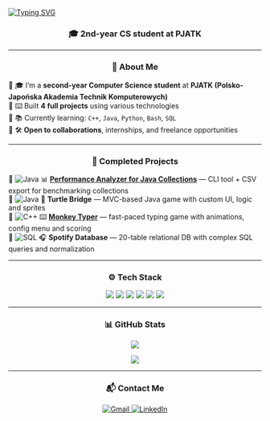 [![Typing SVG](https://readme-typing-svg.demolab.com?font=Honk&weight=500&size=40&duration=2000&pause=300&color=F7F7F7&background=22FFCA00&center=true&multiline=true&repeat=false&width=1000&height=60&lines=Hey+there%2C+I'm+Daniil+Aleshkivskyi%F0%9F%91%8B)](https://git.io/typing-svg)

<h3 align="center">🎓 2nd-year CS student at PJATK</h3>

---

<h3 align="center">🧠 About Me</h3>

🔹 🎓 I’m a **second-year Computer Science student** at **PJATK (Polsko-Japońska Akademia Technik Komputerowych)**  
🔹 ⌨️ Built **4 full projects** using various technologies  
🔹 📚 Currently learning: `C++`, `Java`, `Python`, `Bash`, `SQL`  
🔹 🛠️ **Open to collaborations**, internships, and freelance opportunities


---

<h3 align="center">🚀 Completed Projects</h3>

🔸 ![Java](https://img.shields.io/badge/Java-ED8B00?style=flat-square&logo=java&logoColor=white) 📊 [**Performance Analyzer for Java Collections**](https://github.com/DaniilAleshkivskyi/PerformanceAnalyzerForJavaCollections) — CLI tool + CSV export for benchmarking collections  
🔸 ![Java](https://img.shields.io/badge/Java-ED8B00?style=flat-square&logo=java&logoColor=white) 🐢 **Turtle Bridge** — MVC-based Java game with custom UI, logic and sprites  
🔸 ![C++](https://img.shields.io/badge/C++-00599C?style=flat-square&logo=cplusplus&logoColor=white) ⌨️ [**Monkey Typer**](https://github.com/DaniilAleshkivskyi/MonkeyTyper)
— fast-paced typing game with animations, config menu and scoring  
🔸 ![SQL](https://img.shields.io/badge/SQL-316192?style=flat-square&logo=postgresql&logoColor=white) 🎧 **Spotify Database** — 20-table relational DB with complex SQL queries and normalization


---

<h3 align="center">⚙️ Tech Stack</h3>

<p align="center">
  <img src="https://img.shields.io/badge/Java-ED8B00?style=flat-square&logo=java&logoColor=white" />
  <img src="https://img.shields.io/badge/C++-00599C?style=flat-square&logo=cplusplus&logoColor=white" />
  <img src="https://img.shields.io/badge/SFML-8CC84B?style=flat-square&logo=cplusplus" />
  <img src="https://img.shields.io/badge/SQL-316192?style=flat-square&logo=postgresql&logoColor=white" />
  <img src="https://img.shields.io/badge/Bash-121011?style=flat-square&logo=gnubash" />
  <img src="https://img.shields.io/badge/Git-F05032?style=flat-square&logo=git&logoColor=white" />
</p>

---

<h3 align="center">📊 GitHub Stats</h3>
<p align="center">
  <img src="https://github-readme-stats.vercel.app/api/top-langs/?username=DaniilAleshkivskyi&layout=compact&theme=tokyonight" />
</p>

<p align="center">
  <img src="https://github-readme-stats.vercel.app/api?username=DaniilAleshkivskyi&show_icons=true&theme=tokyonight" />
</p>

---

<h3 align="center">📬 Contact Me</h3>

<p align="center">
  <a href="mailto:your@email.com">
    <img src="https://img.icons8.com/color/48/gmail--v1.png" alt="Gmail"/>
  </a>
  <a href="https://www.linkedin.com/in/Daniil-Aleshkivskyi">
    <img src="https://img.icons8.com/color/48/linkedin.png" alt="LinkedIn"/>
  </a>
</p>
